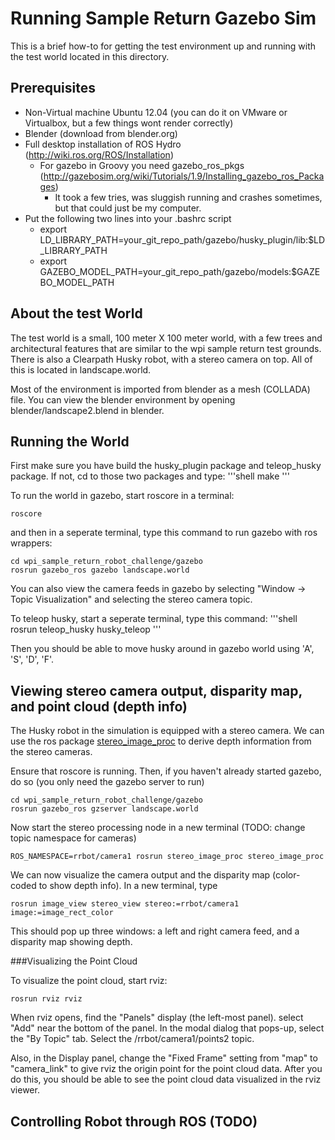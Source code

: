 Running Sample Return Gazebo Sim
================================

This is a brief how-to for getting the test environment up and running with the test world located in this directory.

Prerequisites
-------------

- Non-Virtual machine Ubuntu 12.04 (you can do it on VMware or Virtualbox, but a few things wont render correctly)
- Blender (download from blender.org)
- Full desktop installation of ROS Hydro (http://wiki.ros.org/ROS/Installation)
  - For gazebo in Groovy you need gazebo_ros_pkgs (http://gazebosim.org/wiki/Tutorials/1.9/Installing_gazebo_ros_Packages)
     - It took a few tries, was sluggish running and crashes sometimes, but that could just be my computer.
- Put the following two lines into your .bashrc script
  - export LD_LIBRARY_PATH=your_git_repo_path/gazebo/husky_plugin/lib:$LD_LIBRARY_PATH
  - export GAZEBO_MODEL_PATH=your_git_repo_path/gazebo/models:$GAZEBO_MODEL_PATH


About the test World
--------------------

The test world is a small, 100 meter X 100 meter world, with a few trees and architectural features that are similar to the wpi sample return test grounds. There is also a Clearpath Husky robot, with a stereo camera on top. All of this is located in landscape.world.

Most of the environment is imported from blender as a mesh (COLLADA) file. You can view the blender environment by opening blender/landscape2.blend in blender.


Running the World
----------------
First make sure you have build the husky_plugin package and teleop_husky package. If not, cd to those two packages and type:
'''shell
make
'''

To run the world in gazebo, start roscore in a terminal:

```shell
roscore
```

and then in a seperate terminal, type this command to run gazebo with ros wrappers:

```shell
cd wpi_sample_return_robot_challenge/gazebo
rosrun gazebo_ros gazebo landscape.world
```

You can also view the camera feeds in gazebo by selecting "Window -> Topic Visualization" and selecting the stereo camera topic.

To teleop husky, start a seperate terminal, type this command:
'''shell
rosrun teleop_husky husky_teleop
'''

Then you should be able to move husky around in gazebo world using 'A', 'S', 'D', 'F'.

Viewing stereo camera output, disparity map, and point cloud (depth info)
-------------------------------------------------------------

The Husky robot in the simulation is equipped with a stereo camera. We can use the ros package [stereo_image_proc](http://wiki.ros.org/stereo_image_proc) to derive depth information from the stereo cameras.

Ensure that roscore is running. Then, if you haven't already started gazebo, do so (you only need the gazebo server to run)

```shell
cd wpi_sample_return_robot_challenge/gazebo
rosrun gazebo_ros gzserver landscape.world
```

Now start the stereo processing node in a new terminal (TODO: change topic namespace for cameras)

```shell
ROS_NAMESPACE=rrbot/camera1 rosrun stereo_image_proc stereo_image_proc
```

We can now visualize the camera output and the disparity map (color-coded to show depth info). In a new terminal, type

```shell
rosrun image_view stereo_view stereo:=rrbot/camera1 image:=image_rect_color
```

This should pop up three windows: a left and right camera feed, and a disparity map showing depth.

###Visualizing the Point Cloud

To visualize the point cloud, start rviz:

```shell
rosrun rviz rviz
```

When rviz opens, find the "Panels" display (the left-most panel). select "Add" near the bottom of the panel. In the modal dialog that pops-up, select the "By Topic" tab. Select the /rrbot/camera1/points2 topic.

Also, in the Display panel, change the "Fixed Frame" setting from "map" to "camera_link" to give rviz the origin point for the point cloud data. After you do this, you should be able to see the point cloud data visualized in the rviz viewer.

Controlling Robot through ROS (TODO)
--------------------------------------


